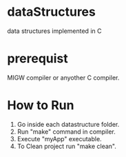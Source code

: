 # dataStructures
data structures implemented in C

# prerequist
MIGW compiler or anyother C compiler.

# How to Run
1) Go inside each datastructure folder.
2) Run "make" command in compiler.
3) Execute "myApp" executable.
4) To Clean project run "make clean".
